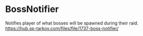 # BossNotifier
Notifies player of what bosses will be spawned during their raid.
https://hub.sp-tarkov.com/files/file/1737-boss-notifier/
